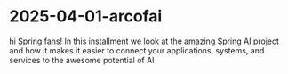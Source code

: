 # 2025-04-01-arcofai
hi Spring fans! In this installment we look at the amazing Spring AI project and how it makes it easier to connect your applications, systems, and services to the awesome potential of AI
